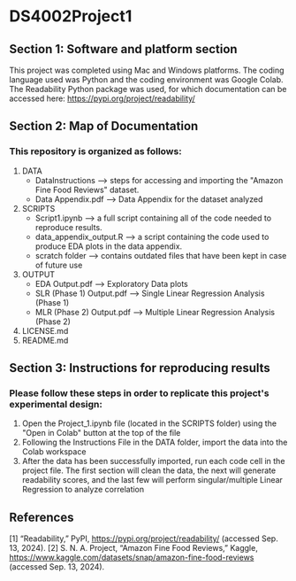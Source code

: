 # DS4002Project1

## Section 1: Software and platform section

This project was completed using Mac and Windows platforms. The coding language used was Python and the coding environment was Google Colab. The Readability Python package was used, for which documentation can be accessed here: https://pypi.org/project/readability/

## Section 2: Map of Documentation

### This repository is organized as follows:

1. DATA
    - DataInstructions --> steps for accessing and importing the "Amazon Fine Food Reviews" dataset.
    - Data Appendix.pdf --> Data Appendix for the dataset analyzed
2. SCRIPTS
    - Script1.ipynb --> a full script containing all of the code needed to reproduce results.
    - data_appendix_output.R --> a script containing the code used to produce EDA plots in the data appendix.
    - scratch folder --> contains outdated files that have been kept in case of future use
3. OUTPUT
    - EDA Output.pdf --> Exploratory Data plots
    - SLR (Phase 1) Output.pdf --> Single Linear Regression Analysis (Phase 1)
    - MLR (Phase 2) Output.pdf --> Multiple Linear Regression Analysis (Phase 2)
4. LICENSE.md
5. README.md


## Section 3: Instructions for reproducing results

### Please follow these steps in order to replicate this project's experimental design:

1. Open the Project_1.ipynb file (located in the SCRIPTS folder) using the "Open in Colab" button at the top of the file
2. Following the Instructions File in the DATA folder, import the data into the Colab workspace
3. After the data has been successfully imported, run each code cell in the project file. The first section will clean the data, the next will generate readability scores, and the last few will perform singular/multiple Linear Regression to analyze correlation


## References
[1] 	“Readability,” PyPI, https://pypi.org/project/readability/ (accessed Sep. 13, 2024). 
[2]     S. N. A. Project, “Amazon Fine Food Reviews,” Kaggle, https://www.kaggle.com/datasets/snap/amazon-fine-food-reviews (accessed Sep. 13, 2024).
